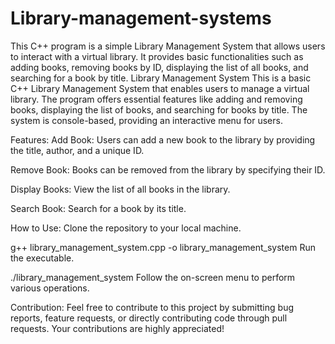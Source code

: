 # Library-management-systems
This C++ program is a simple Library Management System that allows users to interact with a virtual library. It provides basic functionalities such as adding books, removing books by ID, displaying the list of all books, and searching for a book by title. 
Library Management System
This is a basic C++ Library Management System that enables users to manage a virtual library. The program offers essential features like adding and removing books, displaying the list of books, and searching for books by title. The system is console-based, providing an interactive menu for users.

Features:
Add Book: Users can add a new book to the library by providing the title, author, and a unique ID.

Remove Book: Books can be removed from the library by specifying their ID.

Display Books: View the list of all books in the library.

Search Book: Search for a book by its title.

How to Use:
Clone the repository to your local machine.



g++ library_management_system.cpp -o library_management_system
Run the executable.


./library_management_system
Follow the on-screen menu to perform various operations.

Contribution:
Feel free to contribute to this project by submitting bug reports, feature requests, or directly contributing code through pull requests. Your contributions are highly appreciated!
